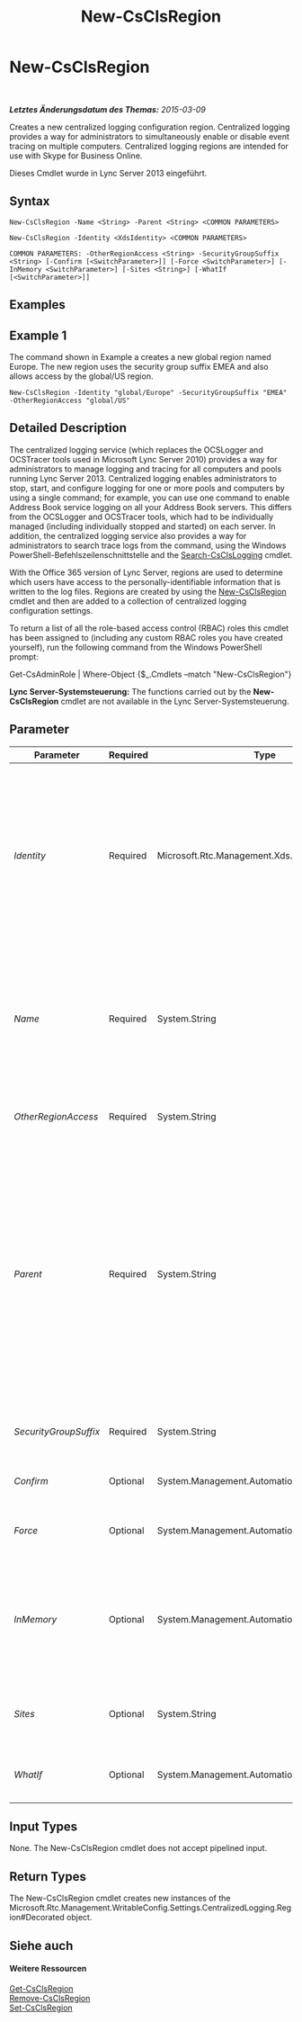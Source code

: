 ﻿---
title: New-CsClsRegion
TOCTitle: New-CsClsRegion
ms:assetid: 09396d6e-e7ec-43b8-9f5b-d9cac30348f6
ms:mtpsurl: https://technet.microsoft.com/de-de/library/JJ204658(v=OCS.15)
ms:contentKeyID: 49293106
ms.date: 05/19/2016
mtps_version: v=OCS.15
ms.translationtype: HT
---

# New-CsClsRegion

 

_**Letztes Änderungsdatum des Themas:** 2015-03-09_

Creates a new centralized logging configuration region. Centralized logging provides a way for administrators to simultaneously enable or disable event tracing on multiple computers. Centralized logging regions are intended for use with Skype for Business Online.

Dieses Cmdlet wurde in Lync Server 2013 eingeführt.

## Syntax

    New-CsClsRegion -Name <String> -Parent <String> <COMMON PARAMETERS>

    New-CsClsRegion -Identity <XdsIdentity> <COMMON PARAMETERS>

    COMMON PARAMETERS: -OtherRegionAccess <String> -SecurityGroupSuffix <String> [-Confirm [<SwitchParameter>]] [-Force <SwitchParameter>] [-InMemory <SwitchParameter>] [-Sites <String>] [-WhatIf [<SwitchParameter>]]

## Examples

## Example 1

The command shown in Example a creates a new global region named Europe. The new region uses the security group suffix EMEA and also allows access by the global/US region.

    New-CsClsRegion -Identity "global/Europe" -SecurityGroupSuffix "EMEA" -OtherRegionAccess "global/US"

## Detailed Description

The centralized logging service (which replaces the OCSLogger and OCSTracer tools used in Microsoft Lync Server 2010) provides a way for administrators to manage logging and tracing for all computers and pools running Lync Server 2013. Centralized logging enables administrators to stop, start, and configure logging for one or more pools and computers by using a single command; for example, you can use one command to enable Address Book service logging on all your Address Book servers. This differs from the OCSLogger and OCSTracer tools, which had to be individually managed (including individually stopped and started) on each server. In addition, the centralized logging service also provides a way for administrators to search trace logs from the command, using the Windows PowerShell-Befehlszeilenschnittstelle and the [Search-CsClsLogging](search-csclslogging.md) cmdlet.

With the Office 365 version of Lync Server, regions are used to determine which users have access to the personally-identifiable information that is written to the log files. Regions are created by using the [New-CsClsRegion](new-csclsregion.md) cmdlet and then are added to a collection of centralized logging configuration settings.

To return a list of all the role-based access control (RBAC) roles this cmdlet has been assigned to (including any custom RBAC roles you have created yourself), run the following command from the Windows PowerShell prompt:

Get-CsAdminRole | Where-Object {$\_.Cmdlets –match "New-CsClsRegion"}

**Lync Server-Systemsteuerung:** The functions carried out by the **New-CsClsRegion** cmdlet are not available in the Lync Server-Systemsteuerung.

## Parameter


<table>
<colgroup>
<col style="width: 25%" />
<col style="width: 25%" />
<col style="width: 25%" />
<col style="width: 25%" />
</colgroup>
<thead>
<tr class="header">
<th>Parameter</th>
<th>Required</th>
<th>Type</th>
<th>Description</th>
</tr>
</thead>
<tbody>
<tr class="odd">
<td><p><em>Identity</em></p></td>
<td><p>Required</p></td>
<td><p>Microsoft.Rtc.Management.Xds.XdsIdentity</p></td>
<td><p>Unique identifier for the new region. Region Identities consist of the centralized logging configuration scope where the region will be created plus a unique region name. For example, to create a global region named Redmond use this syntax:</p>
<p>-Identity &quot;global/Redmond&quot;</p>
<p>If you use the Identity parameter then you cannot use either the name parameter or the Parent parameter in that same command.</p></td>
</tr>
<tr class="even">
<td><p><em>Name</em></p></td>
<td><p>Required</p></td>
<td><p>System.String</p></td>
<td><p>Unique name for the new region. For example:</p>
<p>-Name &quot;Redmond&quot;</p>
<p>If you use the Name parameter you must also use the Parent parameter. However, you should not use the Identity parameter in the same command as the Name and Parent parameters.</p></td>
</tr>
<tr class="odd">
<td><p><em>OtherRegionAccess</em></p></td>
<td><p>Required</p></td>
<td><p>System.String</p></td>
<td><p>Name of an additional region that can be accessed by authorized users for this region.</p></td>
</tr>
<tr class="even">
<td><p><em>Parent</em></p></td>
<td><p>Required</p></td>
<td><p>System.String</p></td>
<td><p>Scope of the centralized logging configuration settings where the new region will be located. For example, to add the new region to the global settings, use this syntax:</p>
<p>-Parent &quot;global&quot;</p>
<p>You can return identities for all your centralizing logging &quot;parents&quot; by using this command:</p>
<p>Get-CsCentralizedLoggingConfiguration | Select-Object Identity</p>
<p>If you use the Name parameter you must also use the Parent parameter. However, you should not use the Identity parameter in the same command as the Name and Parent parameters.</p></td>
</tr>
<tr class="odd">
<td><p><em>SecurityGroupSuffix</em></p></td>
<td><p>Required</p></td>
<td><p>System.String</p></td>
<td><p>Suffix to be added to the end of the name of any security group that will be authorized for this region.</p></td>
</tr>
<tr class="even">
<td><p><em>Confirm</em></p></td>
<td><p>Optional</p></td>
<td><p>System.Management.Automation.SwitchParameter</p></td>
<td><p>Prompts you for confirmation before executing the command.</p></td>
</tr>
<tr class="odd">
<td><p><em>Force</em></p></td>
<td><p>Optional</p></td>
<td><p>System.Management.Automation.SwitchParameter</p></td>
<td><p>Suppresses the display of any non-fatal error message that might occur when running the command.</p></td>
</tr>
<tr class="even">
<td><p><em>InMemory</em></p></td>
<td><p>Optional</p></td>
<td><p>System.Management.Automation.SwitchParameter</p></td>
<td><p>Creates an object reference without actually committing the object as a permanent change. If you assign the output of this cmdlet called with this parameter to a variable, you can make changes to the properties of the object reference and then commit those changes by calling this cmdlet’s matching Set- cmdlet.</p></td>
</tr>
<tr class="odd">
<td><p><em>Sites</em></p></td>
<td><p>Optional</p></td>
<td><p>System.String</p></td>
<td><p>Sites contained within this region. These correspond to the SideId attribute values in the topology document.</p></td>
</tr>
<tr class="even">
<td><p><em>WhatIf</em></p></td>
<td><p>Optional</p></td>
<td><p>System.Management.Automation.SwitchParameter</p></td>
<td><p>Describes what would happen if you executed the command without actually executing the command.</p></td>
</tr>
</tbody>
</table>


## Input Types

None. The New-CsClsRegion cmdlet does not accept pipelined input.

## Return Types

The New-CsClsRegion cmdlet creates new instances of the Microsoft.Rtc.Management.WritableConfig.Settings.CentralizedLogging.Region\#Decorated object.

## Siehe auch

#### Weitere Ressourcen

[Get-CsClsRegion](get-csclsregion.md)  
[Remove-CsClsRegion](remove-csclsregion.md)  
[Set-CsClsRegion](set-csclsregion.md)


